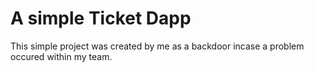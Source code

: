 # A simple Ticket Dapp
This simple project was created by me as a backdoor incase a problem occured within my team.